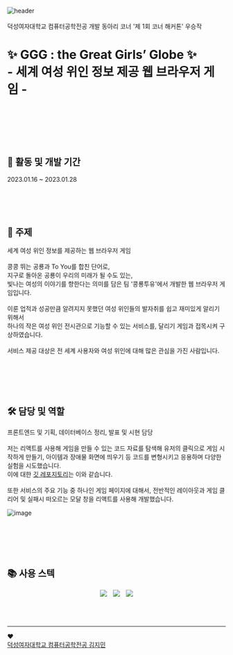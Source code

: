 
![header](https://capsule-render.vercel.app/api?type=waving&text=GGG&fontSize=60&fontColor=F2E0FE) 
<br/>
<br/>
덕성여자대학교 컴퓨터공학전공 개발 동아리 코너 '제 1회 코너 해커톤' 우승작  

<h1>✨ GGG : the Great Girls’ Globe ✨<br/>- 세계 여성 위인 정보 제공 웹 브라우저 게임 -</h1>  
<br/>
<br/>
<br/>
<br/>
<br/>
<h2> 📅 활동 및 개발 기간 </h2>  
2023.01.16 ~ 2023.01.28  
<br/>
<br/>
<br/>
<br/>
<br/>
<h2> 📌 주제 </h2>
세계 여성 위인 정보를 제공하는 웹 브라우저 게임 <br/>
<br/>
콩콩 뛰는 공룡과 To You를 합친 단어로,<br/>
지구로 돌아온 공룡이 우리의 미래가 될 수도 있는, <br/>
빛나는 여성의 이야기를 향한다는 의미를 담은 팀 '콩룡투유'에서 개발한 웹 브라우저 게임입니다.
<br/>
<br/>
이룬 업적과 성공만큼 알려지지 못했던 여성 위인들의 발자취를 쉽고 재미있게 알리기 위해서<br/>
하나의 작은 여성 위인 전시관으로 기능할 수 있는 서비스를, 달리기 게임과 접목시켜 구상하였습니다.<br/>
<br/>
서비스 제공 대상은 전 세계 사용자와 여성 위인에 대해 많은 관심을 가진 사람입니다.<br/>
<br/>
<br/>
<br/>
<br/>
<br/>
<h2> 🛠 담당 및 역할 </h2>
프론트엔드 및 기획, 데이터베이스 정리, 발표 및 시현 담당  <br/>
  <br/>
저는 리액트를 사용해 게임을 만들 수 있는 코드 자료를 탐색해 유저의 클릭으로 게임 시작하게 만들기, 아이템과 장애물 화면에 띄우기 등 코드를 변형시키고 응용하며 다양한 실험을 시도했습니다.<br/>
이에 대한 <a href="https://github.com/jimin-ni/react-test-jumpgame">깃 레포지토리</a>는 이와 같습니다.<br/>
  <br/>
또한 서비스의 주요 기능 중 하나인 게임 페이지에 대해서, 전반적인 레이아웃과 게임 클리어 및 실패시 떠오르는 모달 창을 리액트를 사용해 개발했습니다.  <br/>
  
  ![image](https://user-images.githubusercontent.com/101644134/220602252-56e11c64-965a-4bcc-b593-c5fce84461ed.png)
<br/>
<br/>
<br/>
<br/>
<br/>
<br/>

<h2> 📚 사용 스텍 </h2>
<div align="center">
<img src="https://img.shields.io/badge/HTML5-ff8c00?style=for-the-badge&logo=HTML5&logoColor=white"/> <img src="https://img.shields.io/badge/CSS3-ffd700?style=for-the-badge&logo=CSS3&logoColor=white"/> <img src="https://img.shields.io/badge/React-108b94?style=for-the-badge&logo=React&logoColor=white"/>
</div>





<br/>
<br/>
<br/>

----------------------------------------------------------------------------------
♥  
[덕성여자대학교 컴퓨터공학전공 김지민](https://github.com/jimin-ni)
